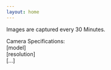 ```yaml
---
layout: home
---
```


Images are captured every 30 Minutes.

Camera Specifications:  
[model]  
[resolution]  
[...]
